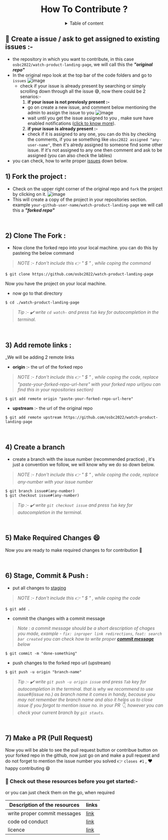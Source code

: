 <h1 align=center> How To Contribute ? </h1>

<details align=center>
<summary>Table of content</summary>

<p align=center>

| Topics               | links to each section |
|----------------------|-----------------------|
|Create a issue        |[link](https://github.com/osbc2022/watch-product-landing-page/edit/main/.github/CONTRIBUTING.md#-create-a-issue--ask-to-get-assigned-to-existing-issues--)       |
|Fork the repo         |[link](https://github.com/osbc2022/watch-product-landing-page/blob/main/.github/CONTRIBUTING.md#1-fork-the-project-)       |
|Clone the repo        |[link](https://github.com/osbc2022/watch-product-landing-page/blob/main/.github/CONTRIBUTING.md#2-clone-the-fork-)       |
|Add remote links      |[link](https://github.com/osbc2022/watch-product-landing-page/blob/main/.github/CONTRIBUTING.md#3-add-remote-links-)       |
|Create a branch       |[link](https://github.com/osbc2022/watch-product-landing-page/blob/main/.github/CONTRIBUTING.md#4-create-a-branch)       |
|Make changes          |[link](https://github.com/osbc2022/watch-product-landing-page/blob/main/.github/CONTRIBUTING.md#5-make-required-changes-smile)       |
|Stage, commit & push  |[link](https://github.com/osbc2022/watch-product-landing-page/blob/main/.github/CONTRIBUTING.md#6-stage-commit--push-)       |
|Make a PR :smile:     |[link](https://github.com/osbc2022/watch-product-landing-page/blob/main/.github/CONTRIBUTING.md#7-make-a-pr-pull-request)       |

</p>

</details>

## 👣 Create a issue / ask to get assigned to existing issues :-
- the repository in which you want to contribute, in this case `osbc2022/watch-product-landing-page`, we will call this the __*"original repo"*__
- In the original repo look at the top bar of the code folders and go to `issues`
![image](https://user-images.githubusercontent.com/115569958/195557470-3a357601-bbc2-4122-86a2-15c681cb1725.png)
  - check if your issue is already present by searching or simply scrolling down through all the issue :sweat_smile:, now there could be 2 senarios:-
    1. __if your issue is not previosly present :-__
      - go on create a new issue, and comment below mentioning the admin to assign the issue to you
      ![image](https://user-images.githubusercontent.com/115569958/195557689-66b44559-36b1-4f9f-aa2c-f2c94e6e5f6b.png)
      - wait until you get the issue assigned to you , make sure have enabled notifications ([click to know more]()).
    2. __if your issue is already present :-__
      - check if it is assigned to any one, you can do this by checking the comments, if you se something like `obsc2022 assigned "any-user-name"`, then it's alredy assigned to someone find some other issue. If it's not assigned to any one then comment and ask to be assigned (you can also check the lables)
- you can check, how to write proper [issues]() down below.


## 1) Fork the project :

- Check on the upper right corner of the original repo and `fork` the project by clicking on it.
![image](https://user-images.githubusercontent.com/115569958/195557924-70f4d366-9587-49c2-8311-d7adb36fb824.png)
- This will create a copy of the project in your repositories section. example `your-github-user-name/watch-product-landing-page` we will call this a __*"forked repo"*__

<br/>

## 2) Clone The Fork :

 - Now clone the forked repo into your local machine. you can do this by pasteing the below command

 > _NOTE :- :exclamation: don't include this :point_right: " $ " , while coping the command_

```Shell
$ git clone https://github.com/osbc2022/watch-product-landing-page
``` 
Now you have the project on your local machine.

- now go to that directory 
```Shell 
$ cd ./watch-product-landing-page
```

> _Tip :- :heavy_check_mark: write `cd watch-` and press `Tab` key for autocompletion in the terminal._

<br/>

## 3) Add remote links :

_We will be adding 2 remote links
 - __origin__  :- the url of the forked repo 

  > _NOTE :- :exclamation: don't include this :point_right: " $ " , while coping the code,
  replace "paste-your-forked-repo-url-here" with your forked repo url(you can find this in your repositories section)_

```Shell
$ git add remote origin "paste-your-forked-repo-url-here"
```
- __upstream__ :- the url of the original repo

```Shell
$ git add remote upstream https://github.com/osbc2022/watch-product-landing-page
```

<br/>

## 4) Create a branch 

- create a branch with the issue number (recommended practice) , it's just a convention we follow, we will know why we do so down below.

 > _NOTE :- :exclamation: don't include this :point_right: " $ " , while coping the code,
 replace any-number with your issue number_

```Shell
$ git branch issue#(any-number)
$ git checkout issue#(any-number)
```
> _Tip :- :heavy_check_mark: write `git checkout issue` and press `Tab` key for autocompletion in the terminal._

<br/>

## 5) Make Required Changes :smile:

Now you are ready to make required changes to for contribution :thought_balloon:

<br/>

## 6) Stage, Commit & Push :  

- put all changes to [staging]()

 > _NOTE :- :exclamation: don't include this :point_right: " $ " , while coping the code_

```Shell
$ git add .
```
- commit the changes with a commit message

> _Note :  a commit message should be a short description of chages you made, example - `fix: inproper link redirections`, `feat: search bar created` you can check how to write proper [__commit message__]() below_ 

```Shell
$ git commit -m "done-something"
```

- push changes to the forked repo url (upstream)

```Shell
$ git push -u origin "branch-name"
```
> _Tip :- :heavy_check_mark: write `git push -u origin issue` and press `Tab` key for autocompletion in the terminal. that is why we recommend to use issue#(issue no.) as branch name it comes in handy, because you may not remember the branch name and also it helps us to close issue if you forgot to mention issue no. in your PR :point_down:, however you can check your current branch by `git stauts`._

<br/>

## 7) Make a PR (Pull Request)

Now you will be able to see the pull request button or contribue button on your forked repo in the github, now just go on and make a pull request and do not forget to mention the issue number you solved :point_right: `closes #1` , :heart: happy contributing :smile:


### 📌 Check out these resources before you get started:-

or you can just check them on the go, when required

|Description of the resources| links |
|----------------------------|-------|
|write proper commit messages| [link]()|
|code od conduct             |[link]()|
|licence                     |[link]()|